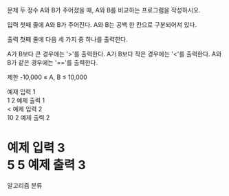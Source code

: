 문제
두 정수 A와 B가 주어졌을 때, A와 B를 비교하는 프로그램을 작성하시오.

입력
첫째 줄에 A와 B가 주어진다. A와 B는 공백 한 칸으로 구분되어져 있다.

출력
첫째 줄에 다음 세 가지 중 하나를 출력한다.

A가 B보다 큰 경우에는 '>'를 출력한다.
A가 B보다 작은 경우에는 '<'를 출력한다.
A와 B가 같은 경우에는 '=='를 출력한다.

제한
-10,000 ≤ A, B ≤ 10,000

예제 입력 1  
1 2
예제 출력 1  
<
예제 입력 2  
10 2
예제 출력 2  
>
예제 입력 3  
5 5
예제 출력 3  
==
알고리즘 분류